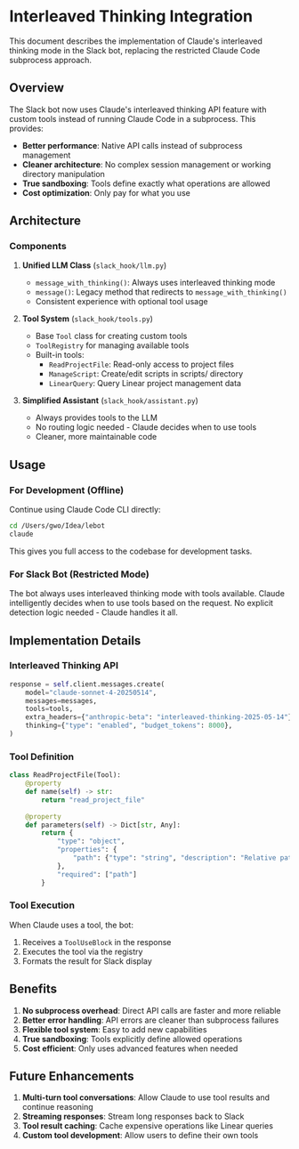 # Interleaved Thinking Integration

This document describes the implementation of Claude's interleaved thinking mode in the Slack bot, replacing the restricted Claude Code subprocess approach.

## Overview

The Slack bot now uses Claude's interleaved thinking API feature with custom tools instead of running Claude Code in a subprocess. This provides:

- **Better performance**: Native API calls instead of subprocess management
- **Cleaner architecture**: No complex session management or working directory manipulation
- **True sandboxing**: Tools define exactly what operations are allowed
- **Cost optimization**: Only pay for what you use

## Architecture

### Components

1. **Unified LLM Class** (`slack_hook/llm.py`)
   - `message_with_thinking()`: Always uses interleaved thinking mode
   - `message()`: Legacy method that redirects to `message_with_thinking()`
   - Consistent experience with optional tool usage

2. **Tool System** (`slack_hook/tools.py`)
   - Base `Tool` class for creating custom tools
   - `ToolRegistry` for managing available tools
   - Built-in tools:
     - `ReadProjectFile`: Read-only access to project files
     - `ManageScript`: Create/edit scripts in scripts/ directory
     - `LinearQuery`: Query Linear project management data

3. **Simplified Assistant** (`slack_hook/assistant.py`)
   - Always provides tools to the LLM
   - No routing logic needed - Claude decides when to use tools
   - Cleaner, more maintainable code

## Usage

### For Development (Offline)

Continue using Claude Code CLI directly:

```bash
cd /Users/gwo/Idea/lebot
claude
```

This gives you full access to the codebase for development tasks.

### For Slack Bot (Restricted Mode)

The bot always uses interleaved thinking mode with tools available. Claude intelligently decides when to use tools based on the request. No explicit detection logic needed - Claude handles it all.

## Implementation Details

### Interleaved Thinking API

```python
response = self.client.messages.create(
    model="claude-sonnet-4-20250514",
    messages=messages,
    tools=tools,
    extra_headers={"anthropic-beta": "interleaved-thinking-2025-05-14"},
    thinking={"type": "enabled", "budget_tokens": 8000},
)
```

### Tool Definition

```python
class ReadProjectFile(Tool):
    @property
    def name(self) -> str:
        return "read_project_file"
    
    @property
    def parameters(self) -> Dict[str, Any]:
        return {
            "type": "object",
            "properties": {
                "path": {"type": "string", "description": "Relative path to file"}
            },
            "required": ["path"]
        }
```

### Tool Execution

When Claude uses a tool, the bot:
1. Receives a `ToolUseBlock` in the response
2. Executes the tool via the registry
3. Formats the result for Slack display

## Benefits

1. **No subprocess overhead**: Direct API calls are faster and more reliable
2. **Better error handling**: API errors are cleaner than subprocess failures
3. **Flexible tool system**: Easy to add new capabilities
4. **True sandboxing**: Tools explicitly define allowed operations
5. **Cost efficient**: Only uses advanced features when needed

## Future Enhancements

1. **Multi-turn tool conversations**: Allow Claude to use tool results and continue reasoning
2. **Streaming responses**: Stream long responses back to Slack
3. **Tool result caching**: Cache expensive operations like Linear queries
4. **Custom tool development**: Allow users to define their own tools